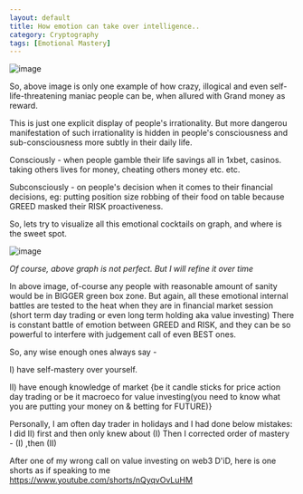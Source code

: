 ```yaml
---
layout: default
title: How emotion can take over intelligence..
category: Cryptography
tags: [Emotional Mastery]
---
```

![image](https://github.com/sbibek086/write-the-docs/assets/11883023/0fa3c7e1-b35a-4a95-991e-9a69a9604653)

So, above image is only one example of how crazy, illogical and even self-life-threatening maniac people can be, when allured with Grand money as reward.

This is just one explicit display of people's irrationality. But more dangerou manifestation of such irrationality is hidden in people's consciousness and sub-consciousness more subtly in their daily life. 

Consciously - when people gamble their life savings all in 1xbet, casinos. taking others lives for money, cheating others money etc. etc.

Subconsciously - on people's decision when it comes to their financial decisions, 
                    eg: putting position size robbing of their food on table because GREED masked their RISK proactiveness.

So, lets try to visualize all this emotional cocktails on graph, and where is the sweet spot.

![image](https://github.com/sbibek086/write-the-docs/assets/11883023/7e672caa-4866-4f87-a40c-2f305d3fd7a7)


_Of course, above graph is not perfect. But I will refine it over time_

In above image, of-course any people with reasonable amount of sanity would be in BIGGER green box zone.
But again, all these emotional internal battles are tested to the heat when they are in financial market session (short term day trading or even long term holding aka value investing)
There is constant battle of emotion between GREED and RISK, and they can be so powerful to interfere with judgement call of even BEST ones.

So, any wise enough ones always say -

I) have self-mastery over yourself.

II) have enough knowledge of market {be it candle sticks for price action day trading or be it macroeco for value investing(you need to know what you are putting your money on & betting for FUTURE)}

Personally, I am often day trader in holidays and 
I had done below mistakes:
I did II) first and then only knew about (I)
Then I corrected order of mastery - (I) ,then (II)

After one of my wrong call on value investing on web3 D'iD, here is one shorts as if speaking to me
https://www.youtube.com/shorts/nQyqvOvLuHM
